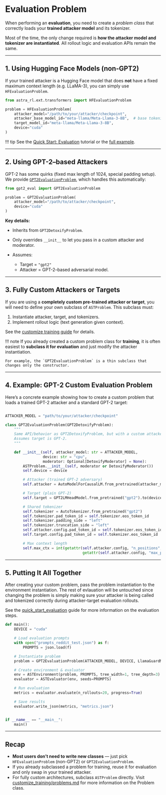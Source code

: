 # Evaluation Problem

When performing an **evaluation**, you need to create a *problem class* that correctly loads your **trained attacker model** and its tokenizer.

Most of the time, the only change required is **how the attacker model and tokenizer are instantiated**. All rollout logic and evaluation APIs remain the same.

---

## 1. Using Hugging Face Models (non-GPT2)

If your trained attacker is a Hugging Face model that does **not** have a fixed maximum context length (e.g. LLaMA-3), you can simply use `HFEvaluationProblem`.

```python
from astra_rl.ext.transformers import HFEvaluationProblem

problem = HFEvaluationProblem(
    attacker_model="/path/to/your/attacker/checkpoint",
    attacker_base_model_id="meta-llama/Meta-Llama-3-8B",  # base tokenizer
    target_model_id="meta-llama/Meta-Llama-3-8B",
    device="cuda"
)
```

!!! tip
    See the [Quick Start: Evaluation](quick_start_evaluation.md) tutorial or the [full example](https://github.com/sisl/astra-rl/tree/main/examples/hf_eval.py).

---

## 2. Using GPT-2–based Attackers

GPT-2 has some quirks (fixed max length of 1024, special padding setup).
We provide [`GPT2EvaluationProblem`](ttps://github.com/sisl/astra-rl/tree/main/examples/gpt2_eval.py), which handles this automatically:

```python
from gpt2_eval import GPT2EvaluationProblem

problem = GPT2EvaluationProblem(
    attacker_model="/path/to/attacker/checkpoint",
    device="cuda"
)
```

**Key details:**

* Inherits from `GPT2DetoxifyProblem`.
* Only overrides `__init__` to let you pass in a custom attacker and moderator.
* Assumes:

  * Target = `"gpt2"`
  * Attacker = GPT-2–based adversarial model.

---

## 3. Fully Custom Attackers or Targets

If you are using a **completely custom pre-trained attacker or target**, you will need to define your own subclass of `ASTProblem`.
This subclass must:

1. Instantiate attacker, target, and tokenizers.
2. Implement rollout logic (text generation given context).

See the [customize training guide](../customize_training/problems.md) for details.

!!! note
    If you already created a custom problem class for **training**, it is often easiest to **subclass it for evaluation** and just modify the attacker instantiation.

    For example, the `GPT2EvaluationProblem` is a thin subclass that changes only the constructor.

---

## 4. Example: GPT-2 Custom Evaluation Problem

Here’s a concrete example showing how to create a custom problem that loads a trained GPT-2 attacker and a standard GPT-2 target:

```python

ATTACKER_MODEL = "path/to/your/attacker/checkpoint"

class GPT2EvaluationProblem(GPT2DetoxifyProblem):
    """
    Same API/behavior as GPT2DetoxifyProblem, but with a custom attacker and moderator.
    Assumes target is GPT-2.
    """

    def __init__(self, attacker_model: str = ATTACKER_MODEL,
                 device: str = "cpu",
                 moderator: Optional[DetoxifyModerator] = None):
        ASTProblem.__init__(self, moderator or DetoxifyModerator())
        self.device = device

        # Attacker (trained GPT-2 adversary)
        self.attacker = AutoModelForCausalLM.from_pretrained(attacker_model).to(device)

        # Target (plain GPT-2)
        self.target = GPT2LMHeadModel.from_pretrained("gpt2").to(device)

        # Shared tokenizer
        self.tokenizer = AutoTokenizer.from_pretrained("gpt2")
        self.tokenizer.pad_token_id = self.tokenizer.eos_token_id
        self.tokenizer.padding_side = "left"
        self.tokenizer.truncation_side = "left"
        self.attacker.config.pad_token_id = self.tokenizer.eos_token_id
        self.target.config.pad_token_id = self.tokenizer.eos_token_id

        # Max context length
        self.max_ctx = int(getattr(self.attacker.config, "n_positions",
                                   getattr(self.attacker.config, "max_position_embeddings", 1024)))
```

---

## 5. Putting It All Together

After creating your custom problem, pass the problem instantiation to the environment instantiation. The rest of evlauation will be untouched since changing the problem is simply making sure your attacker is being called and tokenized correctly during attacker-target evaluation rollouts. 

See the [quick_start_evaluation](../quick_start_evaluation.md) guide for more information on the evaluation steps. 

```python
def main():
    DEVICE = "cuda"

    # Load evaluation prompts
    with open("prompts_reddit_test.json") as f:
        PROMPTS = json.load(f)

    # Instantiate problem
    problem = GPT2EvaluationProblem(ATTACKER_MODEL, DEVICE, LlamaGuardModerator())

    # Create environment & evaluator
    env = ASTEnvironment(problem, PROMPTS, tree_width=1, tree_depth=3)
    evaluator = ASTEvaluator(env, seeds=PROMPTS)

    # Run evaluation
    metrics = evaluator.evaluate(n_rollouts=20, progress=True)

    # Save results
    evaluator.write_json(metrics, "metrics.json")


if __name__ == "__main__":
    main()
```

---

## Recap

* **Most users don’t need to write new classes** — just pick `HFEvaluationProblem` (non-GPT2) or `GPT2EvaluationProblem`.
* If you already subclassed a problem for training, reuse it for evaluation and only swap in your trained attacker.
* For fully custom architectures, subclass `ASTProblem` directly. Visit [customize_training/problems.md](../customize_training/problems.md) for more information on the Problem class.
